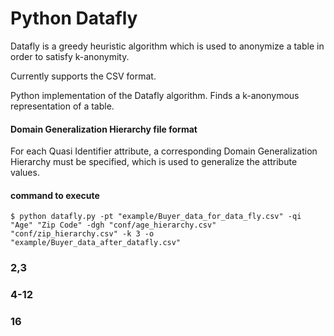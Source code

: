 # Python Datafly

Datafly is a greedy heuristic algorithm which is used to anonymize a table in order to satisfy k-anonymity.

Currently supports the CSV format.

Python implementation of the Datafly algorithm. Finds a k-anonymous representation of a table.


#### Domain Generalization Hierarchy file format

For each Quasi Identifier attribute, a corresponding Domain Generalization Hierarchy must be specified, which is used to generalize the attribute values.

#### command to execute
```
$ python datafly.py -pt "example/Buyer_data_for_data_fly.csv" -qi "Age" "Zip Code" -dgh "conf/age_hierarchy.csv" "conf/zip_hierarchy.csv" -k 3 -o "example/Buyer_data_after_datafly.csv"
```


### 2,3
### 4-12
### 16